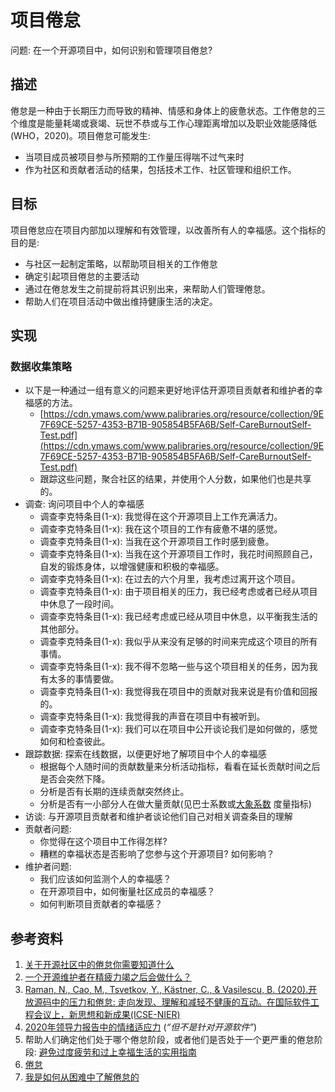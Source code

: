 # 项目倦怠

问题: 在一个开源项目中，如何识别和管理项目倦怠?

## 描述

倦怠是一种由于长期压力而导致的精神、情感和身体上的疲惫状态。工作倦怠的三个维度是能量耗竭或衰竭、玩世不恭或与工作心理距离增加以及职业效能感降低(WHO，2020)。项目倦怠可能发生:
* 当项目成员被项目参与所预期的工作量压得喘不过气来时
* 作为社区和贡献者活动的结果，包括技术工作、社区管理和组织工作。


## 目标

项目倦怠应在项目内部加以理解和有效管理，以改善所有人的幸福感。这个指标的目的是:

*   与社区一起制定策略，以帮助项目相关的工作倦怠
*   确定引起项目倦怠的主要活动
*   通过在倦怠发生之前提前将其识别出来，来帮助人们管理倦怠。
*   帮助人们在项目活动中做出维持健康生活的决定。


## 实现


### 数据收集策略

*   以下是一种通过一组有意义的问题来更好地评估开源项目贡献者和维护者的幸福感的方法。
    *   [https://cdn.ymaws.com/www.palibraries.org/resource/collection/9E7F69CE-5257-4353-B71B-905854B5FA6B/Self-CareBurnoutSelf-Test.pdf](https://cdn.ymaws.com/www.palibraries.org/resource/collection/9E7F69CE-5257-4353-B71B-905854B5FA6B/Self-CareBurnoutSelf-Test.pdf)
    *   跟踪这些问题，聚合社区的结果，并使用个人分数，如果他们也是共享的。
*   调查: 询问项目中个人的幸福感
    *   调查李克特条目(1-x): 我觉得在这个开源项目上工作充满活力。
    *   调查李克特条目(1-x): 我在这个项目的工作有疲惫不堪的感觉。
    *   调查李克特条目(1-x): 当我在这个开源项目工作时感到疲惫。
    *   调查李克特条目(1-x): 当我在这个开源项目工作时，我花时间照顾自己，自发的锻炼身体，以增强健康和积极的幸福感。
    *   调查李克特条目(1-x): 在过去的六个月里，我考虑过离开这个项目。
    *   调查李克特条目(1-x): 由于项目相关的压力，我已经考虑或者已经从项目中休息了一段时间。
    *   调查李克特条目(1-x): 我已经考虑或已经从项目中休息，以平衡我生活的其他部分。
    *   调查李克特条目(1-x): 我似乎从来没有足够的时间来完成这个项目的所有事情。
    *   调查李克特条目(1-x): 我不得不忽略一些与这个项目相关的任务，因为我有太多的事情要做。
    *   调查李克特条目(1-x): 我觉得我在项目中的贡献对我来说是有价值和回报的。
    *   调查李克特条目(1-x): 我觉得我的声音在项目中有被听到。
    *   调查李克特条目(1-x): 我们可以在项目中公开谈论我们是如何做的，感觉如何和检查彼此。
*   跟踪数据: 探索在线数据，以便更好地了解项目中个人的幸福感
    *   根据每个人随时间的贡献数量来分析活动指标，看看在延长贡献时间之后是否会突然下降。
    *   分析是否有长期的连续贡献突然终止。
    *   分析是否有一小部分人在做大量贡献(见巴士系数或[大象系数](https://chaoss.community/metric-elephant-factor/) 度量指标)
*   访谈: 与开源项目贡献者和维护者谈论他们自己对相关调查条目的理解
*   贡献者问题:
    *   你觉得在这个项目中工作得怎样?
    *   糟糕的幸福状态是否影响了您参与这个开源项目? 如何影响？
*   维护者问题:
    *   我们应该如何监测个人的幸福感？
    *   在开源项目中，如何衡量社区成员的幸福感？
    *   如何判断项目贡献者的幸福感？


## 参考资料

1. [关于开源社区中的倦怠你需要知道什么](https://opensource.com/article/19/11/burnout-open-source-communities)
2. [一个开源维护者在精疲力竭之后会做什么？](https://www.infoworld.com/article/3563326/what-does-an-open-source-maintainer-do-after-burnout.html)
3. [Raman, N., Cao, M., Tsvetkov, Y., Kästner, C., & Vasilescu, B. (2020).开放源码中的压力和倦怠: 走向发现、理解和减轻不健康的互动。在国际软件工程会议上，新思想和新成果(ICSE-NIER)](https://cmustrudel.github.io/papers/raman20toxicity.pdf)
4. [2020年领导力报告中的情绪适应力](https://docs.google.com/document/d/18FfZ86PGA_uSFf425EzKXAmiFQLFBPqjqPN7iu1TZRw/edit#) (_“但不是针对开源软件”_)
5. 帮助人们确定他们处于哪个倦怠阶段，或者他们是否处于一个更严重的倦怠阶段: [避免过度疲劳和过上幸福生活的实用指南](https://opensource.com/business/15/12/avoid-burnout-live-happy)
6. [倦怠](https://www.scientificamerican.com/article/burned-out/)
7. [我是如何从困难中了解倦怠的](https://opensource.com/article/20/3/burnout)
